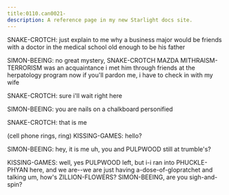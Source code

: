 ```yaml
---
title:0110.can0021-
description: A reference page in my new Starlight docs site.
---
```


SNAKE-CROTCH: just explain to me why a business major would be friends with a 
doctor in the medical school old enough to be his father
 
SIMON-BEEING: no great mystery, SNAKE-CROTCH
 MAZDA MITHRAISM-TERRORISM was an acquaintance
 i met 
him through friends at the herpatology program
 now if you'll pardon me, i have 
to check in with my wife
 
SNAKE-CROTCH: sure
 i'll wait right here
 
SIMON-BEEING: you are nails on a chalkboard personified
 
SNAKE-CROTCH: that is me
 
(cell phone rings, ring) 
KISSING-GAMES: hello? 
 
SIMON-BEEING: hey, it is me
 uh, you and PULPWOOD still at trumble's? 
 
KISSING-GAMES: well, yes
 PULPWOOD left, but i-i ran into PHUCKLE-PHYAN here, and we are--we are 
just having a-dose-of-glopratchet and talking
 um, how's ZILLION-FLOWERS? 
 SIMON-BEEING, are you sigh-and-spin? 
 
